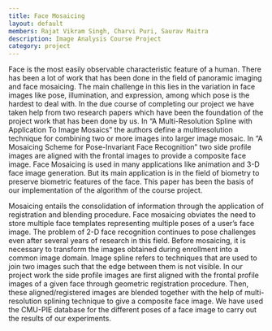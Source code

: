 ```yaml
---
title: Face Mosaicing
layout: default
members: Rajat Vikram Singh, Charvi Puri, Saurav Maitra
description: Image Analysis Course Project
category: project
---
```


Face is the most easily observable characteristic feature of a human. There has been a lot of work that has been done in the field of panoramic imaging and face mosaicing. The main challenge in this lies in the variation in face images like pose, illumination, and expression, among which pose is the hardest to deal with. In the due course of completing our project we have taken help from two research papers which have been the foundation of the project work that has been done by us. In “A Multi-Resolution Spline with Application To Image Mosaics” the authors define a multiresolution technique for combining two or more images into larger image mosaic. In “A Mosaicing Scheme for Pose-Invariant Face Recognition” two side profile images are aligned with the frontal images to provide a composite face image. Face Mosaicing is used in many applications like animation and 3-D face image generation. But its main application is in the field of biometry to preserve biometric features of the face. This paper has been the basis of our implementation of the algorithm of the course project.

Mosaicing entails the consolidation of information through the application of registration and blending procedure. Face mosaicing obviates the need to store multiple face templates representing multiple poses of a user’s face image. The problem of 2-D face recognition continues to pose challenges even after several years of research in this field. Before mosaicing, it is necessary to transform the images obtained during enrollment into a common image domain. Image spline refers to techniques that are used to join two images such that the edge between them is not visible. In our project work the side profile images are first aligned with the frontal profile images of a given face through geometric registration procedure. Then, these aligned/registered images are blended together with the help of multi-resolution splining technique to give a composite face image. We have used the CMU-PIE database for the different poses of a face image to carry out the results of our experiments.